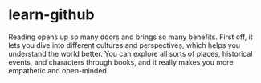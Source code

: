 # learn-github

Reading opens up so many doors and brings so many benefits. First off, it lets you dive into different cultures and perspectives, which helps you understand the world better. You can explore all sorts of places, historical events, and characters through books, and it really makes you more empathetic and open-minded.
